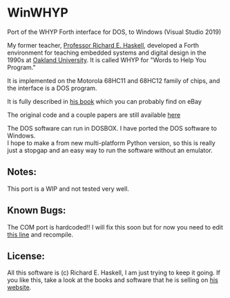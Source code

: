 # WinWHYP

Port of the WHYP Forth interface for DOS, to Windows (Visual Studio 2019)

My former teacher, [Professor Richard E. Haskell](http://www.richardhaskell.com/), developed a Forth
environment for teaching embedded systems and digital design in the 1990s at [Oakland University](https://oakland.edu/).
It is called WHYP for "Words to Help You Program."

It is implemented on the Motorola 68HC11 and 68HC12 family of chips, and the interface is a DOS program.

It is fully described in [his book](https://www.amazon.com/Design-Embedded-Systems-68HC12-Microcontrollers/dp/0130832081)
which you can probably find on eBay

The original code and a couple papers are still available [here](http://www.cse.secs.oakland.edu/haskell/hc12_book.htm)

The DOS software can run in DOSBOX. I have ported the DOS software to Windows.  
I hope to make a from new multi-platform Python version, so this is really just a stopgap and an easy way to run the software without an emulator.

## Notes:

This port is a WIP and not tested very well.

## Known Bugs:

The COM port is hardcoded!!  I will fix this soon but for now you need to edit [this line](https://github.com/palazzol/winwhyp/blob/main/src/UART.CPP#L76) and recompile.

## License:

All this software is (c) Richard E. Haskell, I am just trying to keep it going.
If you like this, take a look at the books and software that he is selling on [his website](http://www.richardhaskell.com/).
